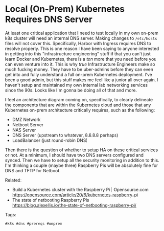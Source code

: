 # Local (On-Prem) Kubernetes Requires DNS Server

At least one critical application that I need to test locally in my own
on-prem k8s cluster will need an internal DNS server. Making changes to
`/etc/hosts` files will not cover this. Specifically, Harbor with
Ingress requires DNS to resolve properly. This is one reason I have been
saying to anyone interested in getting into this "infrastructure
engineering" stuff if that you can't just learn Docker and Kubernetes,
there is a *ton* more that you need before you can even venture into it.
This is why *true* Infrastructure Engineers make so much fucking money.
They have to be uber-admins before they can even get into and fully
understand a full on-prem Kubernetes deployment. I've been a good admin,
but this stuff makes me feel like a junior all over again. I haven't
setup and maintained my own internal lab networking services since the
90s. Looks like I'm gonna be doing all of that and more.

I feel an architecture diagram coming on, specifically, to clearly
delineate the components that are within the Kubernetes cloud and those
that any Kubernetes on-prem architecture critically requires, such as
the following:

* DMZ Network
* Netboot Server
* NAS Server
* DNS Server (upstream to whatever, 8.8.8.8 perhaps)
* LoadBalancer (just round-robin DNS)

Then there is the question of whether to setup HA on these critical
services or not. At a minimum, I should have two DNS servers configured
and synced. Then we have to setup all the security monitoring in
addition to this. I'm thinking a couple (maybe three) Raspberry Pis will
be absolutely fine for DNS and TFTP for Netboot.

Related:

* Build a Kubernetes cluster with the Raspberry Pi \| Opensource.com  
  <https://opensource.com/article/20/6/kubernetes-raspberry-pi>
* The state of netbooting Raspberry Pis  
  <https://blog.alexellis.io/the-state-of-netbooting-raspberry-pi/>

Tags:

    #k8s #dns #prereqs #onprem
